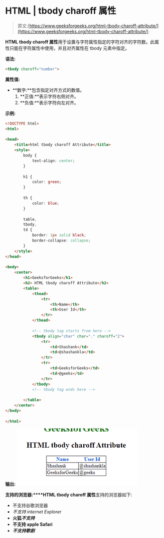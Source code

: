 # HTML | tbody charoff 属性

> 原文:[https://www.geeksforgeeks.org/html-tbody-charoff-attribute/](https://www.geeksforgeeks.org/html-tbody-charoff-attribute/)

**HTML tbody charoff 属性**用于设置与字符属性指定的字符对齐的字符数。此属性只能在字符属性中使用，并且对齐属性在 tbody 元素中指定。

**语法:**

```html
<tbody charoff="number">
```

**属性值:**

*   **数字:**包含指定对齐方式的数值。
    1.  **正值:**表示字符右侧对齐。
    2.  **负值:**表示字符向左对齐。

**示例:**

```html
<!DOCTYPE html>
<html>

<head>
    <title>html tbody charoff Attribute</title>
    <style>
        body {
            text-align: center;
        }

        h1 {
            color: green;
        }

        th {
            color: blue;
        }

        table,
        tbody,
        td {
            border: 1px solid black;
            border-collapse: collapse;
        }
    </style>
</head>

<body>
    <center>
        <h1>GeeksforGeeks</h1>
        <h2> HTML tbody charoff Attribute</h2>
        <table>
            <thead>
                <tr>
                    <th>Name</th>
                    <th>User Id</th>
                </tr>
            </thead>

            <!-- tbody tag starts from here -->
            <tbody align="char" char="." charoff="2">
                <tr>
                    <td>Shashank</td>
                    <td>@shashankla</td>
                </tr>
                <tr>
                    <td>GeeksforGeeks</td>
                    <td>@geeks</td>
                </tr>
            </tbody>
            <!-- tbody tag ends here -->

        </table>
    </center>
</body>

</html>
```

**输出:**
![](img/bd5f5a225a9ec2ed672e9b9ecb466c09.png)

**支持的浏览器:****HTML tbody charoff 属性**支持的浏览器如下:

*   不支持谷歌浏览器
*   *不支持 internet Explorer*
*   **火狐*不支持***
*   **不支持 apple Safari**
*   ***不支持歌剧***